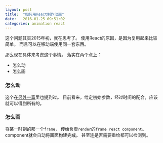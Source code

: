 ```yaml
---
layout: post
title:  "如何用React制作动画"
date:   2016-01-25 09:51:02
categories: animation react
---
```


这个问题其实2015年初，就在思考了。
使用React的原因，是因为复用起来比较简单。
而且可以在移动端使用同一套东西。

那么现在具体来考虑这个事情。
落实在两个点上：

* 怎么动
* 怎么画

### 怎么动
这个在[另外一篇]()里也提到过。
目前看来，给定初始参数，经过时间的配合，应该就可以得到所有的。

### 怎么画
将某一时刻的那一个`frame`，
传给负责`render`的`frame react component`。
component就会自动将画面构建完成。
甚至连是否需要重绘都可以检测到。
